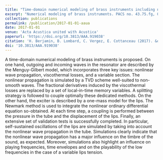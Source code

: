 ```yaml
---
title: "Time-domain numerical modeling of brass instruments including nonlinear wave propagation, viscothermal losses, and lips vibration"
excerpt: "Numerical modeling of brass instruments. PACS no. 43.75.fg, 02.70.Bf"
collection: publications
permalink: /publication/2017-01-01-aaua
date: 2017-01-01
venue: 'Acta Acustica united with Acustica'
paperurl: 'https://doi.org/10.3813/AAA.919038'
citation: 'H. Berjamin, B. Lombard, C. Vergez, E. Cottanceau (2017). &quot;Time-domain numerical modeling of brass instruments including nonlinear wave propagation, viscothermal losses, and lips vibration&quot;, <i>Acta Acustica united with Acustica</i> 103(1), 117-131.'
doi: '10.3813/AAA.919038'
---
```


A time-domain numerical modeling of brass instruments is proposed. On one hand, outgoing and incoming waves in the resonator are described by the Menguy-Gilbert model, which incorporates three key issues: nonlinear wave propagation, viscothermal losses, and a variable section. The nonlinear propagation is simulated by a TVD scheme well-suited to non-smooth waves. The fractional derivatives induced by the viscothermal losses are replaced by a set of local-in-time memory variables. A splitting strategy is followed to couple optimally these dedicated methods. On the other hand, the exciter is described by a one-mass model for the lips. The Newmark method is used to integrate the nonlinear ordinary differential equation so-obtained. At each time step, a coupling is performed between the pressure in the tube and the displacement of the lips. Finally, an extensive set of validation tests is successfully completed. In particular, self-sustained oscillations of the lips are simulated by taking into account the nonlinear wave propagation in the tube. Simulations clearly indicate that the nonlinear wave propagation has a major influence on the timbre of the sound, as expected. Moreover, simulations also highlight an influence on playing frequencies, time envelopes and on the playability of the low frequencies in the case of a variable lips tension.